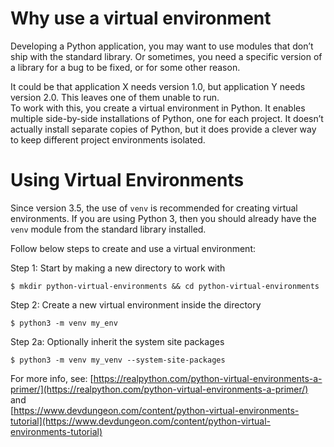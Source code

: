 # Why use a virtual environment
Developing a Python application, you may want to use modules that don’t ship with the standard library. Or sometimes, you need a specific version of a library for a bug to be fixed, or for some other reason.

It could be that application X needs version 1.0, but application Y needs version 2.0. This leaves one of them unable to run.  
To work with this, you create a virtual environment in Python. It enables multiple side-by-side installations of Python, one for each project. It doesn’t actually install separate copies of Python, but it does provide a clever way to keep different project environments isolated. 

# Using Virtual Environments
Since version 3.5, the use of `venv` is recommended for creating virtual environments. If you are using Python 3, then you should already have the `venv` module from the standard library installed.

Follow below steps to create and use a virtual environment:

Step 1: Start by making a new directory to work with
```shell
$ mkdir python-virtual-environments && cd python-virtual-environments
```
Step 2: Create a new virtual environment inside the directory
```shell
$ python3 -m venv my_env
```
Step 2a: Optionally inherit the system site packages
```shell
$ python3 -m venv my_venv --system-site-packages
```

For more info, see: [https://realpython.com/python-virtual-environments-a-primer/](https://realpython.com/python-virtual-environments-a-primer/) and  
[https://www.devdungeon.com/content/python-virtual-environments-tutorial](https://www.devdungeon.com/content/python-virtual-environments-tutorial)
